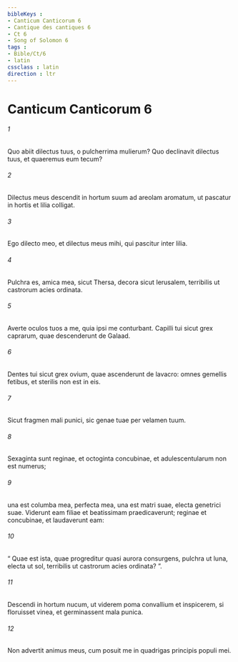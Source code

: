 ```yaml
---
bibleKeys : 
- Canticum Canticorum 6
- Cantique des cantiques 6
- Ct 6
- Song of Solomon 6
tags : 
- Bible/Ct/6
- latin
cssclass : latin
direction : ltr
---
```


# Canticum Canticorum 6

###### 1
Quo abiit dilectus tuus, o pulcherrima mulierum? Quo declinavit dilectus tuus, et quaeremus eum tecum?
###### 2
Dilectus meus descendit in hortum suum ad areolam aromatum, ut pascatur in hortis et lilia colligat.
###### 3
Ego dilecto meo, et dilectus meus mihi, qui pascitur inter lilia.
###### 4
Pulchra es, amica mea, sicut Thersa, decora sicut Ierusalem, terribilis ut castrorum acies ordinata.
###### 5
Averte oculos tuos a me, quia ipsi me conturbant. Capilli tui sicut grex caprarum, quae descenderunt de Galaad.
###### 6
Dentes tui sicut grex ovium, quae ascenderunt de lavacro: omnes gemellis fetibus, et sterilis non est in eis.
###### 7
Sicut fragmen mali punici, sic genae tuae per velamen tuum.
###### 8
Sexaginta sunt reginae, et octoginta concubinae, et adulescentularum non est numerus;
###### 9
una est columba mea, perfecta mea, una est matri suae, electa genetrici suae. Viderunt eam filiae et beatissimam praedicaverunt; reginae et concubinae, et laudaverunt eam:
###### 10
“ Quae est ista, quae progreditur quasi aurora consurgens, pulchra ut luna, electa ut sol, terribilis ut castrorum acies ordinata? ”.
###### 11
Descendi in hortum nucum, ut viderem poma convallium et inspicerem, si floruisset vinea, et germinassent mala punica.
###### 12
Non advertit animus meus, cum posuit me in quadrigas principis populi mei.
